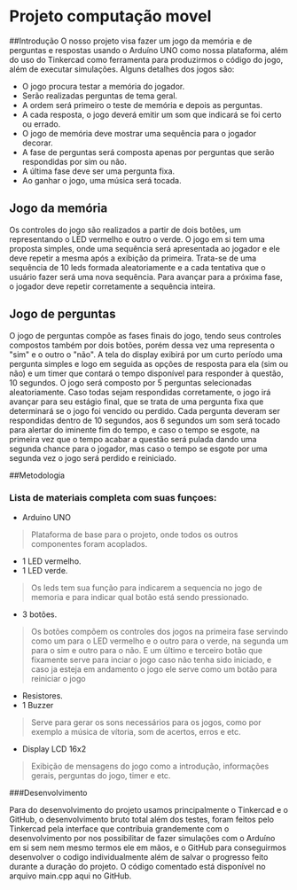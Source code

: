 # Projeto computação movel

##Introdução
O nosso projeto visa fazer um jogo da memória e de perguntas e respostas usando o Arduíno UNO como nossa plataforma, além do uso do Tinkercad como ferramenta para produzirmos o código do jogo, além de executar simulações.
Alguns detalhes dos jogos são:
  - O jogo procura testar a memória do jogador.
  - Serão realizadas perguntas de tema geral.
  - A ordem será primeiro o teste de memória e depois as perguntas.
  - A cada resposta, o jogo deverá emitir um som que indicará se foi certo ou errado.
  - O jogo de memória deve mostrar uma sequência para o jogador decorar.
  - A fase de perguntas será composta apenas por perguntas que serão respondidas por sim ou não.
  - A última fase deve ser uma pergunta fixa.
  - Ao ganhar o jogo, uma música será tocada.

## Jogo da memória

   Os controles do jogo são realizados a partir de dois botões, um representando o LED vermelho e outro o verde. O jogo em si tem uma proposta simples, onde uma sequência será apresentada ao jogador e ele deve repetir a mesma após a exibição da primeira.
  Trata-se de uma sequência de 10 leds formada aleatoriamente e a cada tentativa que o usuário fazer será uma nova sequência. Para avançar para a próxima fase, o jogador deve repetir corretamente a sequência inteira.

## Jogo de perguntas

 O jogo de perguntas compõe as fases finais do jogo, tendo seus controles compostos também por dois botões, porém dessa vez uma representa o "sim" e o outro o "não". A tela do display exibirá por um curto período uma pergunta simples e logo em seguida as opções de resposta para ela (sim ou não) e um timer que contará o tempo disponível para responder à questão, 10 segundos. O jogo será composto por 5 perguntas selecionadas aleatoriamente. Caso todas sejam respondidas corretamente, o jogo irá avançar para seu estágio final, que se trata de uma pergunta fixa que determinará se o jogo foi vencido ou perdido. Cada pergunta deveram ser respondidas dentro de 10 segundos, aos 6 segundos um som será tocado para alertar do iminente fim do tempo, e caso o tempo se esgote, na primeira vez que o tempo acabar a questão será pulada dando uma segunda chance para o jogador, mas caso o tempo se esgote por uma segunda vez o jogo será perdido e reiniciado.

##Metodologia

### Lista de materiais completa com suas funçoes:

- Arduino UNO
> Plataforma de base para o projeto, onde todos os outros componentes foram acoplados.
- 1 LED vermelho.
- 1 LED verde.
> Os leds tem sua função para indicarem a sequencia no jogo de memoria e para indicar qual botão está sendo pressionado.
- 3 botões.
> Os botões compõem os controles dos jogos na primeira fase servindo como um para o LED vermelho e o outro para o verde, na segunda um para o sim e outro para o não. E um último e terceiro botão que fixamente serve para inciar o jogo caso não tenha sido iniciado, e caso ja esteja em andamento o jogo ele serve como um botão para reiniciar o jogo
- Resistores.
- 1 Buzzer
> Serve para gerar os sons necessários para os jogos, como por exemplo a música de vítoria, som de acertos, erros e etc.
- Display LCD 16x2
> Exibição de mensagens do jogo como a introdução, informações gerais, perguntas do jogo, timer e etc.

###Desenvolvimento

  Para do desenvolvimento do projeto usamos principalmente o Tinkercad e o GitHub, o desenvolvimento bruto total além dos testes, foram feitos pelo Tinkercad pela interface que contribuia grandemente com o desenvolvimento por nos possibilitar de fazer simulações com o Arduíno em si sem nem mesmo termos ele em mãos, e o GitHub para conseguirmos desenvolver o codigo individualmente além de salvar o progresso feito durante a duração do projeto. O código comentado está disponível no arquivo main.cpp aqui no GitHub.





  

